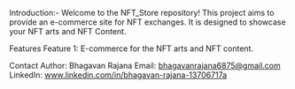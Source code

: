 Introduction:- Welcome to the NFT_Store repository! This project aims to provide an e-commerce site for NFT exchanges. It is designed to showcase your NFT arts and NFT Content.

Features Feature 1: E-commerce for the NFT arts and NFT content.

Contact Author: Bhagavan Rajana 
Email: bhagavanrajana6875@gmail.com 
LinkedIn: www.linkedin.com/in/bhagavan-rajana-13706717a
